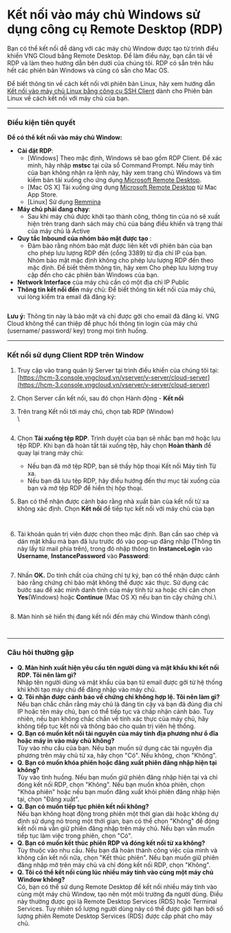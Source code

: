# Kết nối vào máy chủ Windows sử dụng công cụ Remote Desktop (RDP)

Bạn có thể kết nối dễ dàng với các máy chủ Window được tạo từ trình điều khiển VNG Cloud bằng Remote Desktop. Để làm điều này, bạn cần tải về RDP và làm theo hướng dẫn bên dưới của chúng tôi. RDP có sẵn trên hầu hết các phiên bản Windows và cũng có sẵn cho Mac OS.

Để biết thông tin về cách kết nối với phiên bản Linux, hãy xem hướng dẫn  [Kết nối vào máy chủ Linux bằng công cụ SSH Client](ket-noi-vao-may-chu-linux-bang-cong-cu-ssh-client.md) dành cho Phiên bản Linux về cách kết nối với máy chủ của bạn.

***

### **Điều kiện tiên quyết** <a href="#ketnoivaomaychuwindowssudungcongcuremotedesktop-rdp-dieukientienquyet" id="ketnoivaomaychuwindowssudungcongcuremotedesktop-rdp-dieukientienquyet"></a>

**Để có thể kết nối vào máy chủ Window:**

* **Cài đặt RDP**:
  * \[Windows] Theo mặc định, Windows sẽ bao gồm RDP Client. Để xác minh, hãy nhập **mstsc** tại cửa sổ Command Prompt. Nếu máy tính của bạn không nhận ra lệnh này, hãy xem trang chủ Windows và tìm kiếm bản tải xuống cho ứng dụng[ Microsoft Remote Desktop](https://www.microsoft.com/vi-vn/windows).
  * \[Mac OS X] Tải xuống ứng dụng [Microsoft Remote Desktop](https://apps.apple.com/us/app/microsoft-remote-desktop/id1295203466?mt=12) từ Mac App Store.
  * \[Linux] Sử dụng [Remmina](https://remmina.org/)
* **Máy chủ phải đang chạy**:
  * Sau khi máy chủ được khởi tạo thành công, thông tin của nó sẽ xuất hiện trên trang danh sách máy chủ của bảng điều khiển và trạng thái của máy chủ là Active
* **Quy tắc Inbound của nhóm bảo mật được tạo** :&#x20;
  * Đảm bảo rằng nhóm bảo mật được liên kết với phiên bản của bạn cho phép lưu lượng RDP đến (cổng 3389) từ địa chỉ IP của bạn. Nhóm bảo mật mặc định không cho phép lưu lượng RDP đến theo mặc định. Để biết thêm thông tin, hãy xem Cho phép lưu lượng truy cập đến cho các phiên bản Windows của bạn.
* **Network Interface** của máy chủ cần có một địa chỉ IP Public
* **Thông tin kết nối đến** máy chủ: Để biết thông tin kết nối của máy chủ, vui lòng kiểm tra email đã đăng ký:

<figure><img src="../../../../.gitbook/assets/image.png" alt=""><figcaption></figcaption></figure>

**Lưu ý:** Thông tin này là bảo mật và chỉ được gởi cho email đã đăng kí. VNG Cloud không thể can thiệp để phục hồi thông tin login của máy chủ (username/ password/ key) trong mọi tình huống.

***

### **Kết nối sử dụng Client RDP trên Window** <a href="#ketnoivaomaychuwindowssudungcongcuremotedesktop-rdp-ketnoisudungclientrdptrenwindow" id="ketnoivaomaychuwindowssudungcongcuremotedesktop-rdp-ketnoisudungclientrdptrenwindow"></a>

1. Truy cập vào trang quản lý Server tại trình điều khiển của chúng tôi tại: [https://hcm-3.console.vngcloud.vn/vserver/v-server/cloud-server](https://hcm-3.console.vngcloud.vn/vserver/v-server/cloud-server)
2. Chọn Server cần kết nối, sau đó chọn Hành động - **Kết nối**
3.  Trên trang Kết nối tới máy chủ, chọn tab RDP (Window)\
    \


    <figure><img src="../../../../.gitbook/assets/image (417).png" alt=""><figcaption></figcaption></figure>
4. Chọn **Tải xuống tệp RDP**. Trình duyệt của bạn sẽ nhắc bạn mở hoặc lưu tệp RDP. Khi bạn đã hoàn tất tải xuống tệp, hãy chọn **Hoàn thành** để quay lại trang máy chủ:
   * Nếu bạn đã mở tệp RDP, bạn sẽ thấy hộp thoại Kết nối Máy tính Từ xa.
   * Nếu bạn đã lưu tệp RDP, hãy điều hướng đến thư mục tải xuống của bạn và mở tệp RDP để hiển thị hộp thoại.
5.  Bạn có thể nhận được cảnh báo rằng nhà xuất bản của kết nối từ xa không xác định. Chọn **Kết nối** để tiếp tục kết nối với máy chủ của bạn

    <figure><img src="../../../../.gitbook/assets/image (418).png" alt=""><figcaption></figcaption></figure>

    <figure><img src="../../../../.gitbook/assets/image (419).png" alt=""><figcaption></figcaption></figure>
6.  Tài khoản quản trị viên được chọn theo mặc định. Bạn cần sao chép và dán mật khẩu mà bạn đã lưu trước đó vào pop-up đăng nhập (Thông tin này lấy từ mail phía trên), trong đó nhập thông tin **InstanceLogin** vào **Username**, **InstancePassword** vào **Password**:

    <figure><img src="../../../../.gitbook/assets/image (424).png" alt=""><figcaption></figcaption></figure>
7.  Nhấn **OK.** Do tính chất của chứng chỉ tự ký, bạn có thể nhận được cảnh báo rằng chứng chỉ bảo mật không thể được xác thực. Sử dụng các bước sau để xác minh danh tính của máy tính từ xa hoặc chỉ cần chọn **Yes**(Windows) hoặc **Continue** (Mac OS X) nếu bạn tin cậy chứng chỉ.\


    <figure><img src="../../../../.gitbook/assets/image (421).png" alt=""><figcaption></figcaption></figure>
8.  Màn hình sẽ hiển thị đang kết nối đến máy chủ Window thành công\


    <figure><img src="../../../../.gitbook/assets/image (422).png" alt=""><figcaption></figcaption></figure>

    <figure><img src="../../../../.gitbook/assets/image (423).png" alt=""><figcaption></figcaption></figure>

***

### **Câu hỏi thường gặp** <a href="#ketnoivaomaychuwindowssudungcongcuremotedesktop-rdp-cauhoithuonggap" id="ketnoivaomaychuwindowssudungcongcuremotedesktop-rdp-cauhoithuonggap"></a>

* **Q. Màn hình xuất hiện yêu cầu tên người dùng và mật khẩu khi kết nối RDP. Tôi nên làm gì?**\
  Nhập tên người dùng và mật khẩu của bạn từ email được gởi từ hệ thống khi khởi tạo máy chủ để đăng nhập vào máy chủ.
* **Q. Tôi nhận được cảnh báo về chứng chỉ không hợp lệ. Tôi nên làm gì?**\
  Nếu bạn chắc chắn rằng máy chủ là đáng tin cậy và bạn đã đúng địa chỉ IP hoặc tên máy chủ, bạn có thể tiếp tục và chấp nhận cảnh báo. Tuy nhiên, nếu bạn không chắc chắn về tính xác thực của máy chủ, hãy không tiếp tục kết nối và thông báo cho quản trị viên hệ thống.
* **Q. Bạn có muốn kết nối tài nguyên của máy tính địa phương như ổ đĩa hoặc máy in vào máy chủ không?**\
  Tùy vào nhu cầu của bạn. Nếu bạn muốn sử dụng các tài nguyên địa phương trên máy chủ từ xa, hãy chọn "Có". Nếu không, chọn "Không".
* **Q. Bạn có muốn khóa phiên hoặc đăng xuất phiên đăng nhập hiện tại không?**\
  Tùy vào tình huống. Nếu bạn muốn giữ phiên đăng nhập hiện tại và chỉ đóng kết nối RDP, chọn "Không". Nếu bạn muốn khóa phiên, chọn "Khóa phiên" hoặc nếu bạn muốn đăng xuất khỏi phiên đăng nhập hiện tại, chọn "Đăng xuất".
* **Q. Bạn có muốn tiếp tục phiên kết nối không?**\
  Nếu bạn không hoạt động trong phiên một thời gian dài hoặc không dự định sử dụng nó trong một thời gian, bạn có thể chọn "Không" để đóng kết nối mà vẫn giữ phiên đăng nhập trên máy chủ. Nếu bạn vẫn muốn tiếp tục làm việc trong phiên, chọn "Có".
* **Q. Bạn có muốn kết thúc phiên RDP và đóng kết nối từ xa không?**\
  Tùy thuộc vào nhu cầu. Nếu bạn đã hoàn thành công việc của mình và không cần kết nối nữa, chọn "Kết thúc phiên". Nếu bạn muốn giữ phiên đăng nhập mở trên máy chủ và chỉ đóng kết nối RDP, chọn "Không".
* **Q. Tôi có thể kết nối cùng lúc nhiều máy tính vào cùng một máy chủ Window không?**\
  Có, bạn có thể sử dụng Remote Desktop để kết nối nhiều máy tính vào cùng một máy chủ Window, tạo nên một môi trường đa người dùng. Điều này thường được gọi là Remote Desktop Services (RDS) hoặc Terminal Services. Tuy nhiên số lượng người dùng này có thể được giới hạn bởi số lượng phiên Remote Desktop Services (RDS) được cấp phát cho máy chủ.
